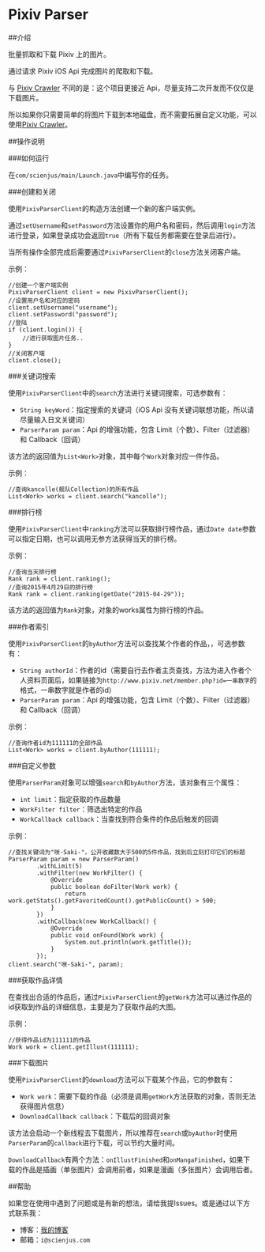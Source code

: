 # Pixiv Parser

##介绍

批量抓取和下载 Pixiv 上的图片。

通过请求 Pixiv iOS Api 完成图片的爬取和下载。

与 [Pixiv Crawler][1] 不同的是：这个项目更接近 Api，尽量支持二次开发而不仅仅是下载图片。

所以如果你只需要简单的将图片下载到本地磁盘，而不需要拓展自定义功能，可以使用[Pixiv Crawler][1]。

##操作说明

###如何运行

在`com/scienjus/main/Launch.java`中编写你的任务。

###创建和关闭

使用`PixivParserClient`的构造方法创建一个新的客户端实例。

通过`setUsername`和`setPassword`方法设置你的用户名和密码，然后调用`login`方法进行登录，如果登录成功会返回`true`（所有下载任务都需要在登录后进行）。

当所有操作全部完成后需要通过`PixivParserClient`的`close`方法关闭客户端。

示例：

```
//创建一个客户端实例
PixivParserClient client = new PixivParserClient();
//设置用户名和对应的密码
client.setUsername("username");
client.setPassword("password");
//登陆
if (client.login()) {
    //进行获取图片任务..
}
//关闭客户端
client.close();
```

###关键词搜索

使用`PixivParserClient`中的`search`方法进行关键词搜索，可选参数有：
 - `String keyWord`：指定搜索的关键词（iOS Api 没有关键词联想功能，所以请尽量输入日文关键词）
 - `ParserParam param`：Api 的增强功能，包含 Limit（个数）、Filter（过滤器）和 Callback（回调）

该方法的返回值为`List<Work>`对象，其中每个`Work`对象对应一件作品。

 
示例：

```
//查询kancolle(舰队Collection)的所有作品
List<Work> works = client.search("kancolle");
```

###排行榜

使用`PixivParserClient`中`ranking`方法可以获取排行榜作品，通过`Date date`参数可以指定日期，也可以调用无参方法获得当天的排行榜。

示例：

```
//查询当天排行榜
Rank rank = client.ranking();
//查询2015年4月29日的排行榜
Rank rank = client.ranking(getDate("2015-04-29"));
```
该方法的返回值为`Rank`对象，对象的works属性为排行榜的作品。

###作者索引

使用`PixivParserClient`的`byAuthor`方法可以查找某个作者的作品，，可选参数有：
 - `String authorId`：作者的id（需要自行去作者主页查找，方法为进入作者个人资料页面后，如果链接为`http://www.pixiv.net/member.php?id=一串数字`的格式，一串数字就是作者的id）
 - `ParserParam param`：Api 的增强功能，包含 Limit（个数）、Filter（过滤器）和 Callback（回调）

示例：

```
//查询作者id为111111的全部作品
List<Work> works = client.byAuthor(111111);
```

###自定义参数

使用`ParserParam`对象可以增强`search`和`byAuthor`方法，该对象有三个属性：

- `int limit`：指定获取的作品数量
- `WorkFilter filter`：筛选出特定的作品
- `WorkCallback callback`：当查找到符合条件的作品后触发的回调

示例：

```
//查找关键词为"咲-Saki-"，公开收藏数大于500的5件作品，找到后立刻打印它们的标题
ParserParam param = new ParserParam()
        .withLimit(5)
        .withFilter(new WorkFilter() {
            @Override
            public boolean doFilter(Work work) {
                return work.getStats().getFavoritedCount().getPublicCount() > 500;
            }
        })
        .withCallback(new WorkCallback() {
            @Override
            public void onFound(Work work) {
                System.out.println(work.getTitle());
            }
        });
client.search("咲-Saki-", param);
```

###获取作品详情

在查找出合适的作品后，通过`PixivParserClient`的`getWork`方法可以通过作品的id获取到作品的详细信息，主要是为了获取作品的大图。

示例：

```
//获得作品id为111111的作品
Work work = client.getIllust(111111);
```

###下载图片

使用`PixivParserClient`的`download`方法可以下载某个作品，它的参数有：

- `Work work`：需要下载的作品（必须是调用`getWork`方法获取的对象，否则无法获得图片信息）
- `DownloadCallback callback`：下载后的回调对象

该方法会启动一个新线程去下载图片，所以推荐在`search`或`byAuthor`时使用`ParserParam`的`callback`进行下载，可以节约大量时间。

`DownloadCallback`有两个方法：`onIllustFinished`和`onMangaFinished`，如果下载的作品是插画（单张图片）会调用前者，如果是漫画（多张图片）会调用后者。


##帮助

如果您在使用中遇到了问题或是有新的想法，请给我提Issues。或是通过以下方式联系我：
 - 博客：[我的博客][2]
 - 邮箱：`i@scienjus.com`

[1]:https://github.com/ScienJus/pixiv-crawler/
[2]:http://www.scienjus.com
